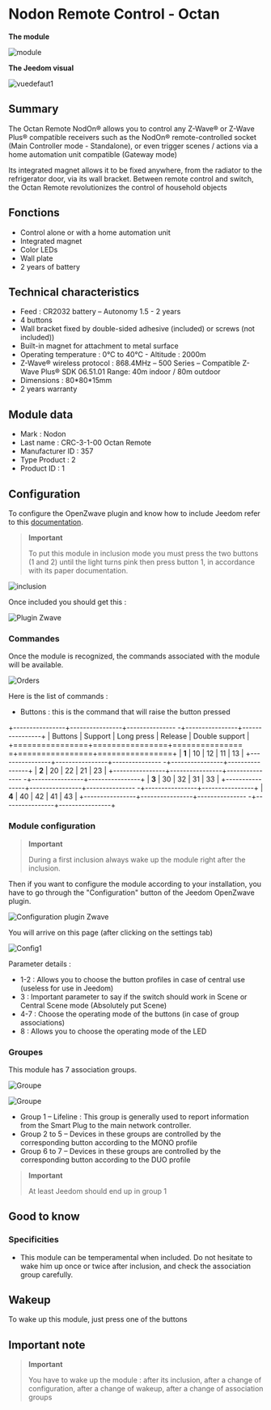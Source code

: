 # Nodon Remote Control - Octan

**The module**

![module](images/nodon.octan/module.jpg)

**The Jeedom visual**

![vuedefaut1](images/nodon.octan/vuedefaut1.jpg)

## Summary

The Octan Remote NodOn® allows you to control any Z-Wave® or Z-Wave Plus® compatible receivers such as the NodOn® remote-controlled socket (Main Controller mode - Standalone), or even trigger scenes / actions via a home automation unit compatible (Gateway mode)

Its integrated magnet allows it to be fixed anywhere, from the radiator to the refrigerator door, via its wall bracket. Between remote control and switch, the Octan Remote revolutionizes the control of household objects

## Fonctions

-   Control alone or with a home automation unit
-   Integrated magnet
-   Color LEDs
-   Wall plate
-   2 years of battery

## Technical characteristics

-   Feed : CR2032 battery – Autonomy 1.5 - 2 years
-   4 buttons
-   Wall bracket fixed by double-sided adhesive (included) or screws (not included))
-   Built-in magnet for attachment to metal surface
-   Operating temperature : 0°C to 40°C - Altitude : 2000m
-   Z-Wave® wireless protocol : 868.4MHz – 500 Series – Compatible Z-Wave Plus® SDK 06.51.01 Range: 40m indoor / 80m outdoor
-   Dimensions : 80\*80\*15mm
-   2 years warranty

## Module data

-   Mark : Nodon
-   Last name : CRC-3-1-00 Octan Remote
-   Manufacturer ID : 357
-   Type Product : 2
-   Product ID : 1

## Configuration

To configure the OpenZwave plugin and know how to include Jeedom refer to this [documentation](https://doc.jeedom.com/en_US/plugins/automation%20protocol/openzwave/).

> **Important**
>
> To put this module in inclusion mode you must press the two buttons (1 and 2) until the light turns pink then press button 1, in accordance with its paper documentation.

![inclusion](images/nodon.octan/inclusion.jpg)

Once included you should get this :

![Plugin Zwave](images/nodon.octan/information.jpg)

### Commandes

Once the module is recognized, the commands associated with the module will be available.

![Orders](images/nodon.octan/commandes.jpg)

Here is the list of commands :

-   Buttons : this is the command that will raise the button pressed

+----------------+----------------+--------------- -+----------------+----------------+
| Buttons        | Support          | Long press     | Release    | Double support   |
+================+================+=============== =+================+================+
| **1**          | 10             | 12             | 11             | 13             |
+----------------+----------------+--------------- -+----------------+----------------+
| **2**          | 20             | 22             | 21             | 23             |
+----------------+----------------+--------------- -+----------------+----------------+
| **3**          | 30             | 32             | 31             | 33             |
+----------------+----------------+--------------- -+----------------+----------------+
| **4**          | 40             | 42             | 41             | 43             |
+----------------+----------------+--------------- -+----------------+----------------+

### Module configuration

> **Important**
>
> During a first inclusion always wake up the module right after the inclusion.

Then if you want to configure the module according to your installation, you have to go through the "Configuration" button of the Jeedom OpenZwave plugin.

![Configuration plugin Zwave](images/plugin/bouton_configuration.jpg)

You will arrive on this page (after clicking on the settings tab)

![Config1](images/nodon.octan/config1.jpg)

Parameter details :

-   1-2 : Allows you to choose the button profiles in case of central use (useless for use in Jeedom)
-   3 : Important parameter to say if the switch should work in Scene or Central Scene mode (Absolutely put Scene)
-   4-7 : Choose the operating mode of the buttons (in case of group associations)
-   8 : Allows you to choose the operating mode of the LED

### Groupes

This module has 7 association groups.

![Groupe](images/nodon.octan/groupe.jpg)

![Groupe](images/nodon.octan/groupe2.jpg)

-   Group 1 – Lifeline : This group is generally used to report information from the Smart Plug to the main network controller.
-   Group 2 to 5 – Devices in these groups are controlled by the corresponding button according to the MONO profile
-   Group 6 to 7 – Devices in these groups are controlled by the corresponding button according to the DUO profile

> **Important**
>
> At least Jeedom should end up in group 1

## Good to know

### Specificities

-   This module can be temperamental when included. Do not hesitate to wake him up once or twice after inclusion, and check the association group carefully.

## Wakeup

To wake up this module, just press one of the buttons

## Important note

> **Important**
>
> You have to wake up the module : after its inclusion, after a change of configuration, after a change of wakeup, after a change of association groups
